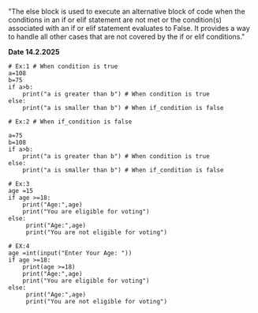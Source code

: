 "The else block is used to execute an alternative block of code when the conditions in an if or elif statement are not met or the condition(s) associated with an if or elif statement evaluates to False.
It provides a way to handle all other cases that are not covered by the if or elif conditions."

**Date 14.2.2025**

```
# Ex:1 # When condition is true
a=108
b=75
if a>b:
    print("a is greater than b") # When condition is true
else:
    print("a is smaller than b") # When if_condition is false
```

```
# Ex:2 # When if_condition is false

a=75
b=108
if a>b:
    print("a is greater than b") # When condition is true
else:
    print("a is smaller than b") # When if_condition is false
```

```
# Ex:3
age =15
if age >=18:
    print("Age:",age)
    print("You are eligible for voting")
else:
     print("Age:",age)
     print("You are not eligible for voting")
```

```
# EX:4
age =int(input("Enter Your Age: "))
if age >=18:
    print(age >=18)
    print("Age:",age)
    print("You are eligible for voting")
else:
     print("Age:",age)
     print("You are not eligible for voting")
```

